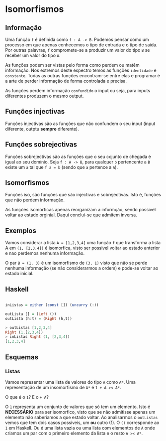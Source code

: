 # Isomorfismos

## Informação

Uma função `f` é definida como `f : A -> B`. Podemos pensar como um processo em que apenas conhecemos o tipo de entrada e o tipo de saida. Por outras palavras, `f` compromete-se a produzir um valor do tipo `B` se receber um valor do tipo `A`.


As funções podem ser vistas pelo forma como perdem ou matêm informação. 
Nos extremos deste espectro temos as funções `identidade` e `constante`.
Todas as outras funções encontram-se entre elas e programar é a arte de perder informação de forma controlada e precisa.


As funções perdem informação `confundido` o input ou seja, para inputs diferentes produzem o mesmo output.

## Funções injectivas

Funções injectivas são as funções que não confundem o seu input (input diferente, outptu **sempre** diferente).

## Funções sobrejectivas

Funções sobrejectivas são as funções que o seu cojunto de chegada é igual ao seu domínio.
Seja `f : A -> B`, para qualquer `b` pertencente a `B` existe um `a` tal que `f a = b` (sendo que `a` pertence a `A`).

## Isomorfismos

Funções iso, são funções que são injectivas e sobrejectivas. 
Isto é, funções que não perdem informação.

As funções isomorficas apenas reorganizam a informção, sendo possivel voltar ao estado orginial. Daqui conclui-se que admitem inversa.

## Exemplos

Vamos considerar a lista `A = [1,2,3,4]` uma função `f` que transforma a lista A em `(1, [2,3,4])` é isomorfica, visto ser possivel voltar ao estado anterior e nao perdemos nenhuma informação.

O par `B = (1, 3)` é um isomorfismo de `(3, 1)` visto que não se perde nenhuma informação (se não considerarmos a ordem) e pode-se voltar ao estado inicial.

## Haskell

```haskell

inListas = either (const []) (uncurry (:))

outLista [] = (Left ())
outLista (h:t) = (Right (h,t))

> outListas [1,2,3,4]
Right (1,[2,3,4])
> inListas Right (1, [2,3,4])
[1,2,3,4]
```

## Esquemas

### Listas

Vamos representar uma lista de valores do tipo `A` como `A*`. 
Uma representação de um insomorfismo de `A*` é `1 + A >< A*`.

O que é o `1`? E o `+ A`?

O `1` representa um conjunto de valores que só tem um elemento. 
Isto é **NECESSÁRIO** para ser isomorfico, visto que se não admitisse apenas um elemento não saberiamos a que estado voltar.
Ao analisarmos o `outListas` vemos que tem dois casos possiveis, um **ou** outro (1). O `()` corresponde ao `1` em Haskell. Ou é uma lista vazia ou uma lista com elementos de `A` onde criamos um par com o primeiro elemento da lista e o resto `A >< A*`.
